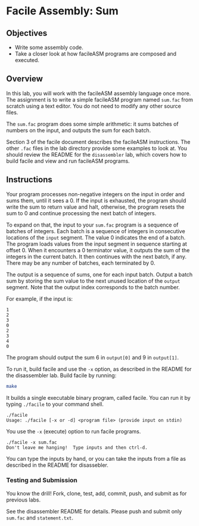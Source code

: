 # Facile Assembly: Sum

## Objectives

- Write some assembly code.
- Take a closer look at how facileASM programs are composed and executed. 

## Overview

In this lab, you will work with the facileASM assembly language once more.   The assignment is to write a simple facileASM program named `sum.fac` from scratch using a text editor.   You do not need to modify any other source files.

The `sum.fac` program does some simple arithmetic: it sums batches of numbers on the input, and outputs the sum for each batch.   

Section 3 of the facile document describes the facileASM instructions.   The other `.fac` files in the lab directory provide some examples to look at.
You should review the README for the `disassembler` lab, which covers how to build facile and view and run facileASM programs.    

## Instructions

Your program processes non-negative integers on the input in order and sums them, until it sees a 0. If the input is exhausted, the program should write the sum to return value and halt, otherwise, the program resets the sum to 0 and continue processing the next batch of integers.

To expand on that, the input to your `sum.fac` program is a sequence of batches of integers.   Each batch is a sequence of integers in consecutive locations of the `input` segment.   The value 0 indicates the end of a batch.   The program loads values from the input segment in sequence starting at offset 0.   When it encounters a 0 terminator value, it outputs the sum of the integers in the current batch.   It then continues with the next batch, if any.    There may be any number of batches, each terminated by 0.

The output is a sequence of sums, one for each input batch.   Output a batch sum by storing the sum value to the next unused location of the `output` segment.   Note that the output index corresponds to the batch number.  

For example, if the input is:

```
1
2
3
0
2
3
4
0
```

The program should output the sum 6 in `output[0]` and 9 in `output[1]`.

To run it, build facile and use the `-x` option, as described in the README for the disassembler lab.   Build facile by running: 
    
```bash 
make
```

It builds a single executable binary program, called facile.   You can run it by typing `./facile` to your command shell.

```
./facile
Usage: ./facile [-x or -d] <program file> (provide input on stdin)
```

You use the `-x` (execute) option to run facile programs.

```
./facile -x sum.fac
Don't leave me hanging!  Type inputs and then ctrl-d.
```

You can type the inputs by hand, or you can take the inputs from a file as described in the README for disassebler.

### Testing and Submission

You know the drill!   Fork, clone, test, add, commit, push, and submit as for previous labs.

See the disassembler README for details.   Please push and submit only `sum.fac` and `statement.txt`.
